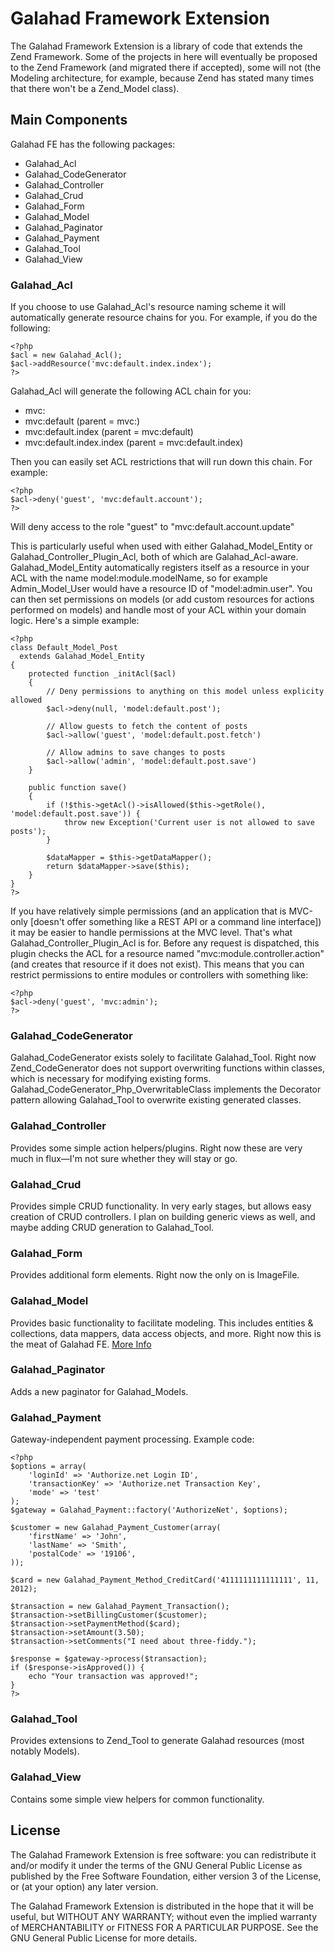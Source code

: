 Galahad Framework Extension
===========================

The Galahad Framework Extension is a library of code that extends the Zend Framework.  Some of the projects in here will eventually be proposed to the Zend Framework (and migrated there if accepted), some will not (the Modeling architecture, for example, because Zend has stated many times that there won't be a Zend_Model class).

Main Components
---------------

Galahad FE has the following packages:

 - Galahad_Acl
 - Galahad_CodeGenerator
 - Galahad_Controller
 - Galahad_Crud
 - Galahad_Form
 - Galahad_Model
 - Galahad_Paginator
 - Galahad_Payment
 - Galahad_Tool
 - Galahad_View

### Galahad_Acl

If you choose to use Galahad_Acl's resource naming scheme it will automatically generate resource chains for you.  For example, if you do the following:

    <?php
    $acl = new Galahad_Acl();
    $acl->addResource('mvc:default.index.index');
    ?>

Galahad_Acl will generate the following ACL chain for you:

 - mvc:
 - mvc:default (parent = mvc:)
 - mvc:default.index (parent = mvc:default)
 - mvc:default.index.index (parent = mvc:default.index)
   
Then you can easily set ACL restrictions that will run down this chain.  For example:

    <?php
    $acl->deny('guest', 'mvc:default.account');
    ?>

Will deny access to the role "guest" to "mvc:default.account.update"

This is particularly useful when used with either Galahad_Model_Entity or Galahad_Controller_Plugin_Acl, both of which are Galahad_Acl-aware.  Galahad_Model_Entity automatically registers itself as a resource in your ACL with the name model:module.modelName, so for example Admin_Model_User would have a resource ID of "model:admin.user".  You can then set permissions on models (or add custom resources for actions performed on models) and handle most of your ACL within your domain logic.  Here's a simple example:

    <?php
    class Default_Model_Post 
      extends Galahad_Model_Entity
    {
    	protected function _initAcl($acl)
    	{
    		// Deny permissions to anything on this model unless explicity allowed
    		$acl->deny(null, 'model:default.post');
    		
    		// Allow guests to fetch the content of posts
    		$acl->allow('guest', 'model:default.post.fetch')
		
    		// Allow admins to save changes to posts
    		$acl->allow('admin', 'model:default.post.save')
    	}

    	public function save()
    	{
    		if (!$this->getAcl()->isAllowed($this->getRole(), 'model:default.post.save')) {
    			throw new Exception('Current user is not allowed to save posts');
    		}

    		$dataMapper = $this->getDataMapper();
    		return $dataMapper->save($this);
    	}
    }
    ?>

If you have relatively simple permissions (and an application that is MVC-only [doesn't offer something like a REST API or a command line interface]) it may be easier to handle permissions at the MVC level.  That's what Galahad_Controller_Plugin_Acl is for.  Before any request is dispatched, this plugin checks the ACL for a resource named "mvc:module.controller.action" (and creates that resource if it does not exist).  This means that you can restrict permissions to entire modules or controllers with something like:

    <?php
    $acl->deny('guest', 'mvc:admin');
    ?>

### Galahad_CodeGenerator

Galahad_CodeGenerator exists solely to facilitate Galahad_Tool.  Right now Zend_CodeGenerator does not support overwriting functions within classes, which is necessary for modifying existing forms.  Galahad_CodeGenerator_Php_OverwritableClass implements the Decorator pattern allowing Galahad_Tool to overwrite existing generated classes.

### Galahad_Controller

Provides some simple action helpers/plugins.  Right now these are very much in flux—I'm not sure whether they will stay or go.

### Galahad_Crud

Provides simple CRUD functionality.  In very early stages, but allows easy creation of CRUD controllers.  I plan on building generic views as well, and maybe adding CRUD generation to Galahad_Tool.

### Galahad_Form

Provides additional form elements.  Right now the only on is ImageFile.

### Galahad_Model

Provides basic functionality to facilitate modeling.  This includes entities & collections, data mappers, data access objects, and more.  Right now this is the meat of Galahad FE.  [More Info][1]

### Galahad_Paginator

Adds a new paginator for Galahad_Models.

### Galahad_Payment

Gateway-independent payment processing.  Example code:

    <?php
    $options = array(
    	'loginId' => 'Authorize.net Login ID',
    	'transactionKey' => 'Authorize.net Transaction Key',
    	'mode' => 'test'
    );
    $gateway = Galahad_Payment::factory('AuthorizeNet', $options);
    
    $customer = new Galahad_Payment_Customer(array(
    	'firstName' => 'John',
    	'lastName' => 'Smith',
    	'postalCode' => '19106',
    ));
    
    $card = new Galahad_Payment_Method_CreditCard('4111111111111111', 11, 2012);
    
    $transaction = new Galahad_Payment_Transaction();
    $transaction->setBillingCustomer($customer);
    $transaction->setPaymentMethod($card);
    $transaction->setAmount(3.50);
    $transaction->setComments("I need about three-fiddy.");
    
    $response = $gateway->process($transaction);
    if ($response->isApproved()) {
    	echo "Your transaction was approved!";
    }
    ?>

### Galahad_Tool

Provides extensions to Zend_Tool to generate Galahad resources (most notably Models).

### Galahad_View

Contains some simple view helpers for common functionality.

License
-------

The Galahad Framework Extension is free software: you can redistribute it and/or modify it under the terms of the GNU General Public License as published by the Free Software Foundation, either version 3 of the License, or (at your option) any later version.

The Galahad Framework Extension is distributed in the hope that it will be useful, but WITHOUT ANY WARRANTY; without even the implied warranty of MERCHANTABILITY or FITNESS FOR A PARTICULAR PURPOSE.  See the GNU General Public License for more details.

[1]: http://cmorrell.com/web-development/more-php-modelling-383

